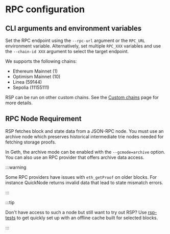# RPC configuration

## CLI arguments and environment variables

Set the RPC endpoint using the `--rpc-url` argument or the `RPC_URL` environment variable. Alternatively, set multiple `RPC_XXX` variables and use the `--chain-id XXX` argument to select the target endpoint.

We supports the following chains:

* Ethereum Mainnet (1)
* Optimism Mainnet (10)
* Linea (59144)
* Sepolia (11155111)

RSP can be run on other custom chains. See the [Custom chains](./04-Advanced/03-Custom-chains) page for more details.

## RPC Node Requirement

RSP fetches block and state data from a JSON-RPC node. You must use an archive node which preserves historical intermediate trie nodes needed for fetching storage proofs.

In Geth, the archive mode can be enabled with the `--gcmode=archive` option. You can also use an RPC provider that offers archive data access.

:::warning

Some RPC providers have issues with `eth_getProof` on older blocks. For instance QuickNode returns invalid data that lead to state mismatch errors.

:::

:::tip

Don't have access to such a node but still want to try out RSP? Use [rsp-tests](https://github.com/succinctlabs/rsp-tests) to get quickly set up with an offline cache built for selected blocks.

:::